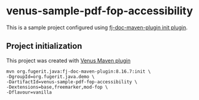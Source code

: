 # venus-sample-pdf-fop-accessibility

This is a sample project configured using [fj-doc-maven-plugin init plugin](https://venusdocs.fugerit.org/guide/#maven-plugin-goal-init).

## Project initialization

This project was created with [Venus Maven plugin](https://venusdocs.fugerit.org/guide/#maven-plugin-goal-init)

```shell
mvn org.fugerit.java:fj-doc-maven-plugin:8.16.7:init \
-DgroupId=org.fugerit.java.demo \
-DartifactId=venus-sample-pdf-fop-accessibility \
-Dextensions=base,freemarker,mod-fop \
-Dflavour=vanilla
```